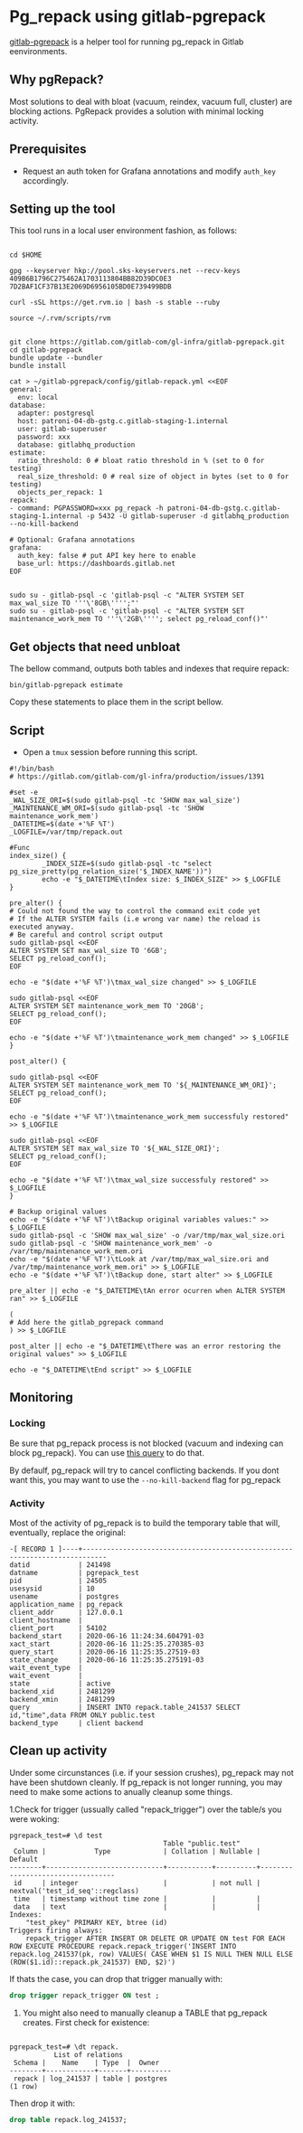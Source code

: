 # Pg_repack using gitlab-pgrepack

[gitlab-pgrepack](https://gitlab.com/gitlab-com/gl-infra/gitlab-pgrepack.git) is a helper tool for running pg_repack in Gitlab eenvironments.

## Why pgRepack?
Most solutions to deal with bloat (vacuum, reindex, vacuum full, cluster) are blocking actions. PgRepack provides a solution with minimal locking activity.

## Prerequisites

- Request an auth token for Grafana annotations and modify `auth_key` accordingly.


## Setting up the tool

This tool runs in a local user environment fashion, as follows:

```

cd $HOME

gpg --keyserver hkp://pool.sks-keyservers.net --recv-keys 409B6B1796C275462A1703113804BB82D39DC0E3 7D2BAF1CF37B13E2069D6956105BD0E739499BDB

curl -sSL https://get.rvm.io | bash -s stable --ruby

source ~/.rvm/scripts/rvm


git clone https://gitlab.com/gitlab-com/gl-infra/gitlab-pgrepack.git
cd gitlab-pgrepack
bundle update --bundler
bundle install 

cat > ~/gitlab-pgrepack/config/gitlab-repack.yml <<EOF
general:
  env: local
database:
  adapter: postgresql
  host: patroni-04-db-gstg.c.gitlab-staging-1.internal
  user: gitlab-superuser
  password: xxx
  database: gitlabhq_production
estimate:
  ratio_threshold: 0 # bloat ratio threshold in % (set to 0 for testing)
  real_size_threshold: 0 # real size of object in bytes (set to 0 for testing)
  objects_per_repack: 1
repack:
- command: PGPASSWORD=xxx pg_repack -h patroni-04-db-gstg.c.gitlab-staging-1.internal -p 5432 -U gitlab-superuser -d gitlabhq_production --no-kill-backend

# Optional: Grafana annotations
grafana:
  auth_key: false # put API key here to enable
  base_url: https://dashboards.gitlab.net
EOF


sudo su - gitlab-psql -c 'gitlab-psql -c "ALTER SYSTEM SET max_wal_size TO '''\'8GB\'''';"'
sudo su - gitlab-psql -c 'gitlab-psql -c "ALTER SYSTEM SET maintenance_work_mem TO '''\'2GB\''''; select pg_reload_conf()"'

```

## Get objects that need unbloat

The bellow command, outputs both tables and indexes that require repack:

```
bin/gitlab-pgrepack estimate
```

Copy these statements to place them in the script bellow.


## Script


- Open a `tmux` session before running this script.

```
#!/bin/bash
# https://gitlab.com/gitlab-com/gl-infra/production/issues/1391

#set -e                                                                                                                                                              
_WAL_SIZE_ORI=$(sudo gitlab-psql -tc 'SHOW max_wal_size')
_MAINTENANCE_WM_ORI=$(sudo gitlab-psql -tc 'SHOW maintenance_work_mem')
_DATETIME=$(date +'%F %T')
_LOGFILE=/var/tmp/repack.out

#Func
index_size() {
        _INDEX_SIZE=$(sudo gitlab-psql -tc "select pg_size_pretty(pg_relation_size('$_INDEX_NAME'))")
        echo -e "$_DATETIME\tIndex size: $_INDEX_SIZE" >> $_LOGFILE
}

pre_alter() {
# Could not found the way to control the command exit code yet
# If the ALTER SYSTEM fails (i.e wrong var name) the reload is executed anyway.
# Be careful and control script output
sudo gitlab-psql <<EOF
ALTER SYSTEM SET max_wal_size TO '6GB';
SELECT pg_reload_conf();
EOF

echo -e "$(date +'%F %T')\tmax_wal_size changed" >> $_LOGFILE

sudo gitlab-psql <<EOF
ALTER SYSTEM SET maintenance_work_mem TO '20GB';
SELECT pg_reload_conf();
EOF
 
echo -e "$(date +'%F %T')\tmaintenance_work_mem changed" >> $_LOGFILE
}

post_alter() {

sudo gitlab-psql <<EOF
ALTER SYSTEM SET maintenance_work_mem TO '${_MAINTENANCE_WM_ORI}';
SELECT pg_reload_conf();
EOF

echo -e "$(date +'%F %T')\tmaintenance_work_mem successfuly restored" >> $_LOGFILE

sudo gitlab-psql <<EOF
ALTER SYSTEM SET max_wal_size TO '${_WAL_SIZE_ORI}';
SELECT pg_reload_conf();
EOF

echo -e "$(date +'%F %T')\tmax_wal_size successfuly restored" >> $_LOGFILE
}

# Backup original values
echo -e "$(date +'%F %T')\tBackup original variables values:" >> $_LOGFILE
sudo gitlab-psql -c 'SHOW max_wal_size' -o /var/tmp/max_wal_size.ori
sudo gitlab-psql -c 'SHOW maintenance_work_mem' -o /var/tmp/maintenance_work_mem.ori
echo -e "$(date +'%F %T')\tLook at /var/tmp/max_wal_size.ori and /var/tmp/maintenance_work_mem.ori" >> $_LOGFILE
echo -e "$(date +'%F %T')\tBackup done, start alter" >> $_LOGFILE

pre_alter || echo -e "$_DATETIME\tAn error ocurren when ALTER SYSTEM ran" >> $_LOGFILE

(
# Add here the gitlab_pgrepack command
) >> $_LOGFILE

post_alter || echo -e "$_DATETIME\tThere was an error restoring the original values" >> $_LOGFILE

echo -e "$_DATETIME\tEnd script" >> $_LOGFILE
```




## Monitoring

### Locking

Be sure that pg_repack process is not blocked (vacuum and indexing can block pg_repack). You can use [this query](put.url.here.when.locking.runbook.have.being.merged) to do that.

By defaulf, pg_repack will try to cancel conflicting backends. If you dont want this, you may want to use the `--no-kill-backend` flag for pg_repack

### Activity
Most of the activity of pg_repack is to build the temporary table that will, eventually, replace the original:

```
-[ RECORD 1 ]----+----------------------------------------------------------------------------
datid            | 241498
datname          | pgrepack_test
pid              | 24505
usesysid         | 10
usename          | postgres
application_name | pg_repack
client_addr      | 127.0.0.1
client_hostname  | 
client_port      | 54102
backend_start    | 2020-06-16 11:24:34.604791-03
xact_start       | 2020-06-16 11:25:35.270385-03
query_start      | 2020-06-16 11:25:35.27519-03
state_change     | 2020-06-16 11:25:35.275191-03
wait_event_type  | 
wait_event       | 
state            | active
backend_xid      | 2481299
backend_xmin     | 2481299
query            | INSERT INTO repack.table_241537 SELECT id,"time",data FROM ONLY public.test
backend_type     | client backend
```

## Clean up activity
Under some circunstances (i.e. if your session crushes), pg_repack may not have been shutdown cleanly. If pg_repack is not longer running, you may need to make some actions to anually cleanup some things.

1.Check for trigger (ussually called "repack_trigger") over the table/s you were woking:

```
pgrepack_test=# \d test
                                      Table "public.test"
 Column |            Type             | Collation | Nullable |             Default              
--------+-----------------------------+-----------+----------+----------------------------------
 id     | integer                     |           | not null | nextval('test_id_seq'::regclass)
 time   | timestamp without time zone |           |          | 
 data   | text                        |           |          | 
Indexes:
    "test_pkey" PRIMARY KEY, btree (id)
Triggers firing always:
    repack_trigger AFTER INSERT OR DELETE OR UPDATE ON test FOR EACH ROW EXECUTE PROCEDURE repack.repack_trigger('INSERT INTO repack.log_241537(pk, row) VALUES( CASE WHEN $1 IS NULL THEN NULL ELSE (ROW($1.id)::repack.pk_241537) END, $2)')
```

If thats the case, you can drop that trigger manually with:
```sql
drop trigger repack_trigger ON test ;
```

1. You might also need to manually cleanup a TABLE that pg_repack creates. First check for existence:

```

pgrepack_test=# \dt repack.
           List of relations
 Schema |    Name    | Type  |  Owner   
--------+------------+-------+----------
 repack | log_241537 | table | postgres
(1 row)

```


Then drop it with:

```sql
drop table repack.log_241537;
```



